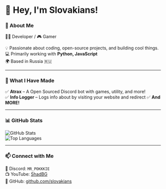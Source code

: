 # 👋 Hey, I'm Slovakians!

### 🚀 About Me  
👨‍💻 Developer / 🎮 Gamer

💡 Passionate about coding, open-source projects, and building cool things.  
💻 Primarily working with **Python, JavaScript**  
🌍 Based in Russia 🇷🇺  

---

### 📌 What I Have Made
✅ **Atrax** – A Open Sourced Discord bot with games, utility, and more!  
✅ **Info Logger** – Logs info about by visiting your website and redirect
✅ **And MORE!**

---

### 📊 GitHub Stats  
![GitHub Stats](https://github-readme-stats.vercel.app/api?username=slovakians&show_icons=true&theme=radical)  
![Top Languages](https://github-readme-stats.vercel.app/api/top-langs/?username=slovakians&layout=compact&theme=radical)  

---

### 📫 Connect with Me  
💬 Discord: `MR_POKKKIE`   
📺 YouTube: [ShadBG](https://www.youtube.com/@shadbg)  
🔗 GitHub: [github.com/slovakians](https://github.com/slovakians)  

